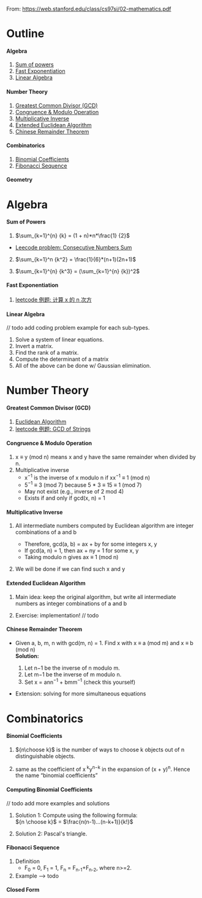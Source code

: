 From:
https://web.stanford.edu/class/cs97si/02-mathematics.pdf

Outline
===
#### Algebra
1. <a class="nav-link" href="#sum_of_powers">Sum of powers</a>
1. <a class="nav-link" href="#fast_exp">Fast Exponentiation</a>
2. <a class="nav-link" href="#linear_algebra">Linear Algebra</a> 

#### Number Theory
1. <a class="nav-link" href="#gcd">Greatest Common Divisor (GCD)</a>
2. <a class="nav-link" href="#con&mod">Congruence & Modulo Operation</a>
3. <a class="nav-link" href="#multi_inverse">Multiplicative Inverse</a>
4. <a class="nav-link" href="#ext_eucli_algo">Extended Euclidean Algorithm</a>
5. <a class="nav-link" href="#ch_remainder_theorem">Chinese Remainder Theorem</a>


#### Combinatorics
1.  <a class="nav-link" href="#binomial_coefficients">Binomial Coefficients</a>
2.  <a class="nav-link" href="#fib_seq">Fibonacci Sequence</a>



#### Geometry


Algebra
===
<h4 id="sum_of_powers">Sum of Powers</h4>

1. $\sum_{k=1}^{n} {k} = (1 + n)*n*\frac{1} {2}$
- [Leecode problem: Consecutive Numbers Sum](./consecutive_num_sum.md)
2. $\sum_{k=1}^n {k^2} = \frac{1}{6}*(n+1)(2n+1)$

3. $\sum_{k=1}^{n} {k^3} = (\sum_{k=1}^{n} {k})^2$

<h4 id="fast_exp">Fast Exponentiation</h4>

1. [leetcode 例题: 计算 x 的 n 次方](power_of_x/pow.md)

<h4 id="linear_algebra">Linear Algebra</h4>
// todo add coding problem example for each sub-types.

1. Solve a system of linear equations.
2. Invert a matrix.
3. Find the rank of a matrix.
4. Compute the determinant of a matrix
5. All of the above can be done w/ Gaussian elimination.


Number Theory
===
<h4 id="gcd">Greatest Common Divisor (GCD)</h4>

1. [Euclidean Algorithm](https://en.wikipedia.org/wiki/Euclidean_algorithm)
2. [leetcode 例题: GCD of Strings](./gcd/gcd_of_strings.md)

<h4 id="con&mod">Congruence & Modulo Operation</h4>

1. x ≡ y (mod n) means x and y have the same remainder when divided by n.
2. Multiplicative inverse
    + x<sup>−1</sup> is the inverse of x modulo n if xx<sup>−1</sup> ≡ 1 (mod n)
    + 5<sup>−1</sup> ≡ 3 (mod 7) because 5 * 3 ≡ 15 ≡ 1 (mod 7) 
    + May not exist (e.g., inverse of 2 mod 4)
    + Exists if and only if gcd(x, n) = 1
<h4 id="multi_inverse">Multiplicative Inverse</h4>

1. All intermediate numbers computed by Euclidean algorithm
are integer combinations of a and b
    - Therefore, gcd(a, b) = ax + by for some integers x, y
    - If gcd(a, n) = 1, then ax + ny = 1 for some x, y
    - Taking modulo n gives ax ≡ 1 (mod n)

2. We will be done if we can find such x and y

<h4 id="ext_eucli_algo">Extended Euclidean Algorithm</h4>

1.  Main idea: keep the original algorithm, but write all
intermediate numbers as integer combinations of a and b

2. Exercise: implementation! // todo

<h4 id="ch_remainder_theorem">Chinese Remainder Theorem</h4>

- Given a, b, m, n with gcd(m, n) = 1. Find x with x ≡ a (mod m) and x ≡ b (mod n)
   <br/>**Solution:**<br/>
   1. Let n−1 be the inverse of n modulo m.
   2. Let m−1 be the inverse of m modulo n.
   3. Set x = ann<sup>−1</sup> + bmm<sup>−1</sup> (check this yourself)
   
- Extension: solving for more simultaneous equations

Combinatorics
===
<h4 id="binomial_coefficients">Binomial Coefficients</h4>

1. ${n\choose k}$ is the number of ways to choose k objects out of n
distinguishable objects.

2. same as the coefficient of x<sup>
k</sup>y<sup>n−k</sup>
in the expansion of
(x + y)<sup>n</sup>. Hence the name “binomial coefficients”

<h4 id="comp_binomial_coefficients">Computing Binomial Coefficients</h4>
// todo add more examples and solutions

1. Solution 1: Compute using the following formula:<br/>
${n \choose k}$ = $\frac{n(n-1)...(n-k+1)}{k!}$

2. Solution 2: Pascal's triangle.

<h4 id="fib_seq">Fibonacci Sequence</h4>

 1. Definition
    - F<sub>0</sub> = 0, F<sub>1</sub> = 1, F<sub>n</sub> = F<sub>n-1</sub>+F<sub>n-2</sub>, where n>=2.
2. Example --> todo

<h4 id="closed_form">Closed Form</h4>
